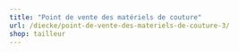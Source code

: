 ```yaml
---
title: "Point de vente des matériels de couture"
url: /diecke/point-de-vente-des-materiels-de-couture-3/
shop: tailleur
---
```

